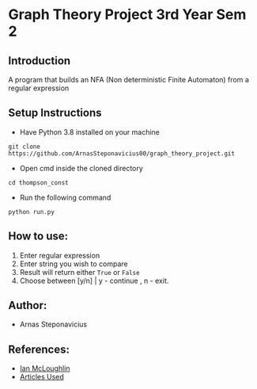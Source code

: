 # Graph Theory Project 3rd Year Sem 2

## Introduction
A program that builds an NFA (Non deterministic Finite Automaton) from a regular expression

## Setup Instructions
* Have Python 3.8 installed on your machine
```
git clone https://github.com/ArnasSteponavicius00/graph_theory_project.git
```
* Open cmd inside the cloned directory
```
cd thompson_const
```
* Run the following command
```
python run.py
```

## How to use:
1. Enter regular expression
2. Enter string you wish to compare
3. Result will return either ```True``` or ```False```
4. Choose between [y/n] | y - continue , n - exit.

## Author:
* Arnas Steponavicius

## References:
* [Ian McLoughlin](https://github.com/ianmcloughlin)
* [Articles Used](https://github.com/ArnasSteponavicius00/graph_theory_project/blob/master/study_research/RESEARCH.md)

